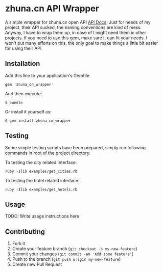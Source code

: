 # zhuna.cn API Wrapper

A simple wrapper for zhuna.cn open API [API Docs](http://open.zhuna.cn/index.php?m=api.category). Just for needs of my project, their API sucked, the naming conventions are kind of mess. Anyway, I have to wrap them up, in case of I might need them in other projects. If you need to use this gem, make sure it can fit your needs. I won't put many efforts on this, the only goal to make things a little bit easier for using their API.

## Installation

Add this line to your application's Gemfile:

    gem 'zhuna_cn_wrapper'

And then execute:

    $ bundle

Or install it yourself as:

    $ gem install zhuna_cn_wrapper

## Testing

Some simple testing scripts have been prepared, simply run following commands in root of the project directory:

To testing the city related interface:

    ruby -Ilib examples/get_cities.rb

To testing the hotel related interface:

    ruby -Ilib examples/get_hotels.rb

## Usage

TODO: Write usage instructions here

## Contributing

1. Fork it
2. Create your feature branch (`git checkout -b my-new-feature`)
3. Commit your changes (`git commit -am 'Add some feature'`)
4. Push to the branch (`git push origin my-new-feature`)
5. Create new Pull Request
